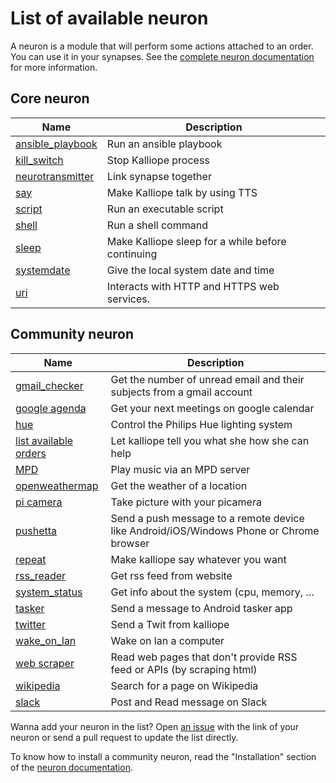 # List of available neuron

A neuron is a module that will perform some actions attached to an order. You can use it in your synapses. See the [complete neuron documentation](neurons.md) for more information.

## Core neuron

| Name                                                      | Description                                       |
|-----------------------------------------------------------|---------------------------------------------------|
| [ansible_playbook](../kalliope/neurons/ansible_playbook/) | Run an ansible playbook                           |
| [kill_switch](../kalliope/neurons/kill_switch/)           | Stop Kalliope process                             |
| [neurotransmitter](../kalliope/neurons/neurotransmitter/) | Link synapse together                             |
| [say](../kalliope/neurons/say/)                           | Make Kalliope talk by using TTS                   |
| [script](../kalliope/neurons/script/)                     | Run an executable script                          |
| [shell](../kalliope/neurons/shell/)                       | Run a shell command                               |
| [sleep](../kalliope/neurons/sleep/)                       | Make Kalliope sleep for a while before continuing |
| [systemdate](../kalliope/neurons/systemdate/)             | Give the local system date and time               |
| [uri](../kalliope/neurons/uri/)                           | Interacts with HTTP and HTTPS web services.       |

## Community neuron

| Name                                                                                 | Description                                                                             |
|--------------------------------------------------------------------------------------|-----------------------------------------------------------------------------------------|
| [gmail_checker](https://github.com/kalliope-project/kalliope_neuron_gmail)           | Get the number of unread email and their subjects from a gmail account                  |
| [google agenda](https://github.com/bacardi55/kalliope-google-calendar)               | Get your next meetings on google calendar                                               |
| [hue](https://github.com/kalliope-project/kalliope_neuron_hue)                       | Control the Philips Hue lighting system  |
| [list available orders](https://github.com/bacardi55/kalliope-list-available-orders) | Let kalliope tell you what she how she can help                                         |
| [MPD](https://github.com/bacardi55/kalliope-mpd)                                     | Play music via an MPD server                                                            |
| [openweathermap](https://github.com/kalliope-project/kalliope_neuron_openweathermap) | Get the weather of a location                                                           |
| [pi camera](https://github.com/bacardi55/kalliope-picamera)                          | Take picture with your picamera                                                         |
| [pushetta](https://github.com/kalliope-project/kalliope_neuron_pushetta)             | Send a push message to a remote device like Android/iOS/Windows Phone or Chrome browser |
| [repeat](https://github.com/bacardi55/kalliope-repeat)                               | Make kalliope say whatever you want                                                     |
| [rss_reader](https://github.com/kalliope-project/kalliope_neuron_rss_reader)         | Get rss feed from website                                                               |
| [system_status](https://github.com/bacardi55/kalliope-system-status)                 | Get info about the system (cpu, memory, …                                                               |
| [tasker](https://github.com/kalliope-project/kalliope_neuron_tasker)                 | Send a message to Android tasker app                                                    |
| [twitter](https://github.com/kalliope-project/kalliope_neuron_twitter)               | Send a Twit from kalliope                                                               |
| [wake_on_lan](https://github.com/kalliope-project/kalliope_neuron_wake_on_lan)       | Wake on lan a computer                                                                  |
| [web scraper](https://github.com/bacardi55/kalliope-web-scraper)                     | Read web pages that don't provide RSS feed or APIs (by scraping html)                   |                            |
| [wikipedia](https://github.com/kalliope-project/kalliope_neuron_wikipedia)           | Search for a page on Wikipedia                                                          |
| [slack](https://github.com/kalliope-project/kalliope_neuron_slack)                   | Post and Read message on Slack                                                          |


Wanna add your neuron in the list? Open [an issue](../../issues) with the link of your neuron or send a pull request to update the list directly.

To know how to install a community neuron, read the "Installation" section of the [neuron documentation](neurons.md).
